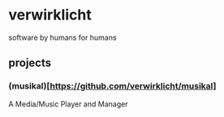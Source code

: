# verwirklicht
software by humans for humans

## projects

### (musikal)[https://github.com/verwirklicht/musikal]

A Media/Music Player and Manager


